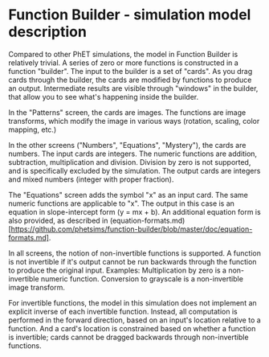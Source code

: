 # Function Builder - simulation model description

Compared to other PhET simulations, the model in Function Builder is relatively trivial.
A series of zero or more functions is constructed in a function "builder".
The input to the builder is a set of "cards". As you drag cards through the builder, the cards are
modified by functions to produce an output.
Intermediate results are visible through "windows" in the builder, that allow you to see what's happening
inside the builder.

In the "Patterns" screen, the cards are images. The functions are image transforms,
which modify the image in various ways (rotation, scaling, color mapping, etc.)

In the other screens ("Numbers", "Equations", "Mystery"), the cards are numbers. The input cards are integers.
The numeric functions are addition, subtraction, multiplication and division.  Division by zero is not supported,
and is specifically excluded by the simulation. The output cards are integers and mixed numbers
(integer with proper fraction).

The "Equations" screen adds the symbol "x" as an input card.  The same numeric functions are applicable to "x".
The output in this case is an equation in slope-intercept form (y = mx + b). An additional equation form is also
provided, as described in
(equation-formats.md)[https://github.com/phetsims/function-builder/blob/master/doc/equation-formats.md].

In all screens, the notion of non-invertible functions is supported. A function is not invertible if it's output
cannot be run backwards through the function to produce the original input. Examples: Multiplication by zero is a
non-invertible numeric function. Conversion to grayscale is a non-invertible image transform.

For invertible functions, the model in this simulation does not implement an explicit inverse of each invertible
function. Instead, all computation is performed in the forward direction, based on an input's location relative
to a function. And a card's location is constrained based on whether a function is invertible; cards cannot be
dragged backwards through non-invertible functions.
